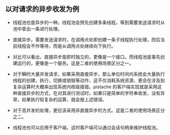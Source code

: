 
## 以对请求的异步收发为例
- 线程池也是异步的一种。线程池会预先创建多条线程，等到需要发送请求时从池中拿出一条进行处理。
- 直接异步。需要发送请求时，在调用点处即创建一条子线程执行处理，而后当前线程会不作等待，而是从调用点处继续向下执行。
- 对比可以看出，直接异步是即时独立的，更像是一个接口。而线程池是事先创建运行的，更像是一个服务。这是二者的使用场景区分之一。
- 对于瞬时大量并发请求，如果采用直接异步，那么单位时间内系统会大量执行线程的创建，执行，切换或销毁等动作，这不仅消耗系统资源，更会在涉及到复杂运算时大概率出现系统内核级报错。pistache 的客户端实现就是采用这种直接异步的方式，在对其进行测试时，如果只是简单的字符串收发，没有异常，如果执行较复杂的运算，就会报上述错误。
- 对于高并发的处理，更应该采用非直接异步的方式。这是二者的使用场景区分之二。

- 线程池也可以应用于客户端，这时客户端可以通过会话句柄来维护线程池。